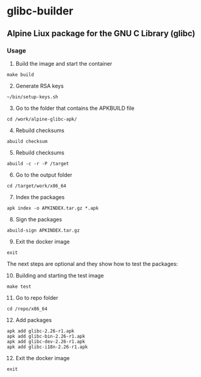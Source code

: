 # glibc-builder
## Alpine Liux package for the GNU C Library (glibc)
### Usage

1. Build the image and start the container
```shell
make build
```

2. Generate RSA keys
```shell
~/bin/setup-keys.sh 
```

3. Go to the folder that contains the APKBUILD file
```shell
cd /work/alpine-glibc-apk/
```

4. Rebuild checksums
```shell
abuild checksum
```

5. Rebuild checksums
```shell
abuild -c -r -P /target
```

6. Go to the output folder
```shell
cd /target/work/x86_64
```

7. Index the packages
```shell
apk index -o APKINDEX.tar.gz *.apk
```

8. Sign the packages
```shell
abuild-sign APKINDEX.tar.gz
```

9. Exit the docker image
```shell
exit
```

The next steps are optional and they show how to test the packages:

10. Building and starting the test image
```shell
make test
```

11. Go to repo folder
```shell
cd /repo/x86_64
```

12. Add packages
```shell
apk add glibc-2.26-r1.apk
apk add glibc-bin-2.26-r1.apk
apk add glibc-dev-2.26-r1.apk
apk add glibc-i18n-2.26-r1.apk
```

12. Exit the docker image
```shell
exit
```